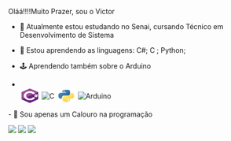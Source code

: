 Oláá!!!!Muito Prazer, sou o Victor

- 🥽 Atualmente estou estudando no Senai, cursando Técnico em
Desenvolvimento de Sistema
- 🤔 Estou aprendendo as linguagens:
  C#;
  C ;
  Python;
- 🕹 Aprendendo também sobre o Arduino
- <div style="display: inline_block"><br>
  
  <img align="center" alt="Csharp" height="30" width="40" src="https://raw.githubusercontent.com/devicons/devicon/master/icons/csharp/csharp-original.svg">
  <img align="center" alt="C" height="30" width="40" src="https://cdn.jsdelivr.net/gh/devicons/devicon/icons/c/c-original.svg" />
  <img align="center" alt="Python" height="30" width="40" src="https://raw.githubusercontent.com/devicons/devicon/master/icons/python/python-original.svg">
  <img img align="center" alt="Arduino" height="30" width="40" src="https://cdn.jsdelivr.net/gh/devicons/devicon/icons/arduino/arduino-original.svg" />
           
          
  
</div>
- 📘 Sou apenas um Calouro na programação




![](https://github-readme-stats.vercel.app/api?username=VictorHMSforne&theme=tokyonight&hide_border=false&include_all_commits=false&count_private=false)  ![](https://github-readme-stats.vercel.app/api/top-langs/?username=VictorHMSforne&theme=tokyonight&hide_border=false&include_all_commits=false&count_private=false&layout=compact)
![](https://github-profile-trophy.vercel.app/?username=VictorHMSforne&theme=discord&no-frame=false&no-bg=true&margin-w=4)









